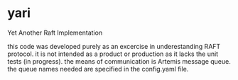# yari
Yet Another Raft Implementation

this code was developed purely as an excercise in underestanding RAFT protocol. it is not intended as a product or production as it lacks the unit tests (in progress).
the means of communication is Artemis message queue. the queue names needed are specified in the config.yaml file.
